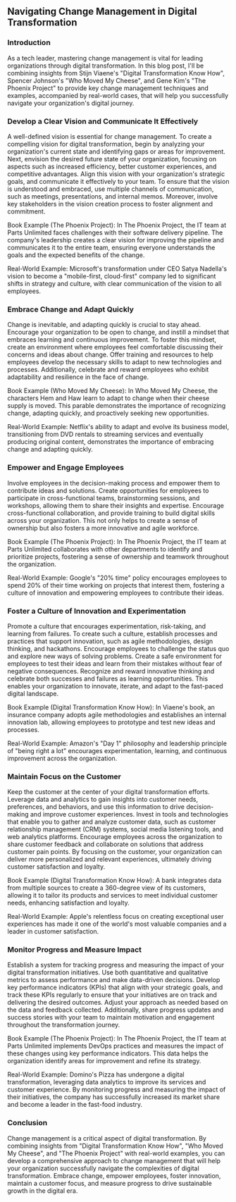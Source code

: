 ## Navigating Change Management in Digital Transformation

### Introduction
As a tech leader, mastering change management is vital for leading organizations through digital transformation. In this blog post, I'll be combining insights from Stijn Viaene's "Digital Transformation Know How", Spencer Johnson's "Who Moved My Cheese", and Gene Kim's "The Phoenix Project" to provide key change management techniques and examples, accompanied by real-world cases, that will help you successfully navigate your organization's digital journey.

### Develop a Clear Vision and Communicate It Effectively
A well-defined vision is essential for change management. To create a compelling vision for digital transformation, begin by analyzing your organization's current state and identifying gaps or areas for improvement. Next, envision the desired future state of your organization, focusing on aspects such as increased efficiency, better customer experiences, and competitive advantages. Align this vision with your organization's strategic goals, and communicate it effectively to your team. To ensure that the vision is understood and embraced, use multiple channels of communication, such as meetings, presentations, and internal memos. Moreover, involve key stakeholders in the vision creation process to foster alignment and commitment.

Book Example (The Phoenix Project): In The Phoenix Project, the IT team at Parts Unlimited faces challenges with their software delivery pipeline. The company's leadership creates a clear vision for improving the pipeline and communicates it to the entire team, ensuring everyone understands the goals and the expected benefits of the change.

Real-World Example: Microsoft's transformation under CEO Satya Nadella's vision to become a "mobile-first, cloud-first" company led to significant shifts in strategy and culture, with clear communication of the vision to all employees.

### Embrace Change and Adapt Quickly
Change is inevitable, and adapting quickly is crucial to stay ahead. Encourage your organization to be open to change, and instill a mindset that embraces learning and continuous improvement. To foster this mindset, create an environment where employees feel comfortable discussing their concerns and ideas about change. Offer training and resources to help employees develop the necessary skills to adapt to new technologies and processes. Additionally, celebrate and reward employees who exhibit adaptability and resilience in the face of change.

Book Example (Who Moved My Cheese): In Who Moved My Cheese, the characters Hem and Haw learn to adapt to change when their cheese supply is moved. This parable demonstrates the importance of recognizing change, adapting quickly, and proactively seeking new opportunities.

Real-World Example: Netflix's ability to adapt and evolve its business model, transitioning from DVD rentals to streaming services and eventually producing original content, demonstrates the importance of embracing change and adapting quickly.

### Empower and Engage Employees
Involve employees in the decision-making process and empower them to contribute ideas and solutions. Create opportunities for employees to participate in cross-functional teams, brainstorming sessions, and workshops, allowing them to share their insights and expertise. Encourage cross-functional collaboration, and provide training to build digital skills across your organization. This not only helps to create a sense of ownership but also fosters a more innovative and agile workforce.

Book Example (The Phoenix Project): In The Phoenix Project, the IT team at Parts Unlimited collaborates with other departments to identify and prioritize projects, fostering a sense of ownership and teamwork throughout the organization.

Real-World Example: Google's "20% time" policy encourages employees to spend 20% of their time working on projects that interest them, fostering a culture of innovation and empowering employees to contribute their ideas.

### Foster a Culture of Innovation and Experimentation
Promote a culture that encourages experimentation, risk-taking, and learning from failures. To create such a culture, establish processes and practices that support innovation, such as agile methodologies, design thinking, and hackathons. Encourage employees to challenge the status quo and explore new ways of solving problems. Create a safe environment for employees to test their ideas and learn from their mistakes without fear of negative consequences. Recognize and reward innovative thinking and celebrate both successes and failures as learning opportunities. This enables your organization to innovate, iterate, and adapt to the fast-paced digital landscape.

Book Example (Digital Transformation Know How): In Viaene's book, an insurance company adopts agile methodologies and establishes an internal innovation lab, allowing employees to prototype and test new ideas and processes.

Real-World Example: Amazon's "Day 1" philosophy and leadership principle of "being right a lot" encourages experimentation, learning, and continuous improvement across the organization.

### Maintain Focus on the Customer
Keep the customer at the center of your digital transformation efforts. Leverage data and analytics to gain insights into customer needs, preferences, and behaviors, and use this information to drive decision-making and improve customer experiences. Invest in tools and technologies that enable you to gather and analyze customer data, such as customer relationship management (CRM) systems, social media listening tools, and web analytics platforms. Encourage employees across the organization to share customer feedback and collaborate on solutions that address customer pain points. By focusing on the customer, your organization can deliver more personalized and relevant experiences, ultimately driving customer satisfaction and loyalty.

Book Example (Digital Transformation Know How): A bank integrates data from multiple sources to create a 360-degree view of its customers, allowing it to tailor its products and services to meet individual customer needs, enhancing satisfaction and loyalty.

Real-World Example: Apple's relentless focus on creating exceptional user experiences has made it one of the world's most valuable companies and a leader in customer satisfaction.

### Monitor Progress and Measure Impact
Establish a system for tracking progress and measuring the impact of your digital transformation initiatives. Use both quantitative and qualitative metrics to assess performance and make data-driven decisions. Develop key performance indicators (KPIs) that align with your strategic goals, and track these KPIs regularly to ensure that your initiatives are on track and delivering the desired outcomes. Adjust your approach as needed based on the data and feedback collected. Additionally, share progress updates and success stories with your team to maintain motivation and engagement throughout the transformation journey.

Book Example (The Phoenix Project): In The Phoenix Project, the IT team at Parts Unlimited implements DevOps practices and measures the impact of these changes using key performance indicators. This data helps the organization identify areas for improvement and refine its strategy.

Real-World Example: Domino's Pizza has undergone a digital transformation, leveraging data analytics to improve its services and customer experience. By monitoring progress and measuring the impact of their initiatives, the company has successfully increased its market share and become a leader in the fast-food industry.

### Conclusion

Change management is a critical aspect of digital transformation. By combining insights from "Digital Transformation Know How", "Who Moved My Cheese", and "The Phoenix Project" with real-world examples, you can develop a comprehensive approach to change management that will help your organization successfully navigate the complexities of digital transformation. Embrace change, empower employees, foster innovation, maintain a customer focus, and measure progress to drive sustainable growth in the digital era.